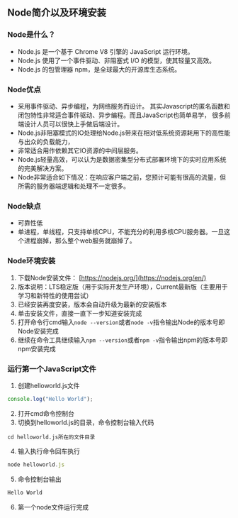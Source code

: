 ﻿## Node简介以及环境安装
### Node是什么？
- Node.js 是一个基于 Chrome V8 引擎的 JavaScript 运行环境。 
- Node.js 使用了一个事件驱动、非阻塞式 I/O 的模型，使其轻量又高效。 
- Node.js 的包管理器 npm，是全球最大的开源库生态系统。
### Node优点
- 采用事件驱动、异步编程，为网络服务而设计。
 其实Javascript的匿名函数和闭包特性非常适合事件驱动、异步编程。而且JavaScript也简单易学，
很多前端设计人员可以很快上手做后端设计。
- Node.js非阻塞模式的IO处理给Node.js带来在相对低系统资源耗用下的高性能与出众的负载能力，
- 非常适合用作依赖其它IO资源的中间层服务。
- Node.js轻量高效，可以认为是数据密集型分布式部署环境下的实时应用系统的完美解决方案。
- Node非常适合如下情况：在响应客户端之前，您预计可能有很高的流量，但所需的服务器端逻辑和处理不一定很多。
### Node缺点
- 可靠性低
- 单进程，单线程，只支持单核CPU，不能充分的利用多核CPU服务器。一旦这个进程崩掉，那么整个web服务就崩掉了。
### Node环境安装
1. 下载Node安装文件： [https://nodejs.org/](https://nodejs.org/en/)
2. 版本说明：LTS稳定版（用于实际开发生产环境），Current最新版（主要用于学习和新特性的使用尝试）
3. 已经安装再度安装，版本会自动升级为最新的安装版本
4. 单击安装文件，直接一直下一步知道安装完成
5. 打开命令行cmd输入`node --version`或者`node -v`指令输出Node的版本号即Node安装完成
6. 继续在命令工具继续输入`npm --version`或者`npm -v`指令输出npm的版本号即npm安装完成
### 运行第一个JavaScript文件
1. 创建helloworld.js文件
```JavaScript
console.log("Hello World");
```
2. 打开cmd命令控制台
3. 切换到helloworld.js的目录，命令控制台输入代码
```
cd helloworld.js所在的文件目录
```
4. 输入执行命令回车执行
```JavaScript
node helloworld.js
```
5. 命令控制台输出
```JavaScript
Hello World
```
6. 第一个node文件运行完成